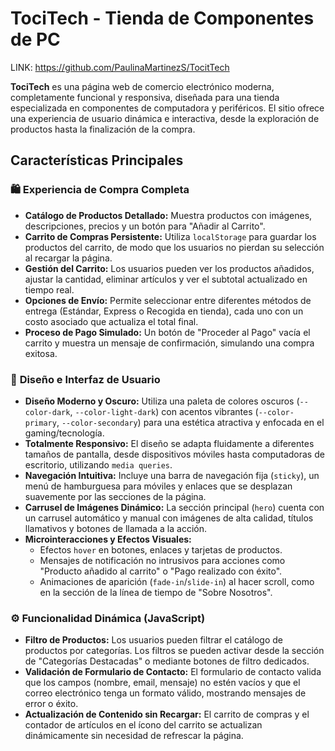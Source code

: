 # TociTech - Tienda de Componentes de PC

LINK: https://github.com/PaulinaMartinezS/TocitTech

**TociTech** es una página web de comercio electrónico moderna, completamente funcional y responsiva, diseñada para una tienda especializada en componentes de computadora y periféricos. El sitio ofrece una experiencia de usuario dinámica e interactiva, desde la exploración de productos hasta la finalización de la compra.

## Características Principales

### 🛍️ **Experiencia de Compra Completa**
* **Catálogo de Productos Detallado:** Muestra productos con imágenes, descripciones, precios y un botón para "Añadir al Carrito".
* **Carrito de Compras Persistente:** Utiliza `localStorage` para guardar los productos del carrito, de modo que los usuarios no pierdan su selección al recargar la página.
* **Gestión del Carrito:** Los usuarios pueden ver los productos añadidos, ajustar la cantidad, eliminar artículos y ver el subtotal actualizado en tiempo real.
* **Opciones de Envío:** Permite seleccionar entre diferentes métodos de entrega (Estándar, Express o Recogida en tienda), cada uno con un costo asociado que actualiza el total final.
* **Proceso de Pago Simulado:** Un botón de "Proceder al Pago" vacía el carrito y muestra un mensaje de confirmación, simulando una compra exitosa.

### 🎨 **Diseño e Interfaz de Usuario**
* **Diseño Moderno y Oscuro:** Utiliza una paleta de colores oscuros (`--color-dark`, `--color-light-dark`) con acentos vibrantes (`--color-primary`, `--color-secondary`) para una estética atractiva y enfocada en el gaming/tecnología.
* **Totalmente Responsivo:** El diseño se adapta fluidamente a diferentes tamaños de pantalla, desde dispositivos móviles hasta computadoras de escritorio, utilizando `media queries`.
* **Navegación Intuitiva:** Incluye una barra de navegación fija (`sticky`), un menú de hamburguesa para móviles y enlaces que se desplazan suavemente por las secciones de la página.
* **Carrusel de Imágenes Dinámico:** La sección principal (`hero`) cuenta con un carrusel automático y manual con imágenes de alta calidad, títulos llamativos y botones de llamada a la acción.
* **Microinteracciones y Efectos Visuales:**
    * Efectos `hover` en botones, enlaces y tarjetas de productos.
    * Mensajes de notificación no intrusivos para acciones como "Producto añadido al carrito" o "Pago realizado con éxito".
    * Animaciones de aparición (`fade-in`/`slide-in`) al hacer scroll, como en la sección de la línea de tiempo de "Sobre Nosotros".

### ⚙️ **Funcionalidad Dinámica (JavaScript)**
* **Filtro de Productos:** Los usuarios pueden filtrar el catálogo de productos por categorías. Los filtros se pueden activar desde la sección de "Categorías Destacadas" o mediante botones de filtro dedicados.
* **Validación de Formulario de Contacto:** El formulario de contacto valida que los campos (nombre, email, mensaje) no estén vacíos y que el correo electrónico tenga un formato válido, mostrando mensajes de error o éxito.
* **Actualización de Contenido sin Recargar:** El carrito de compras y el contador de artículos en el ícono del carrito se actualizan dinámicamente sin necesidad de refrescar la página.
